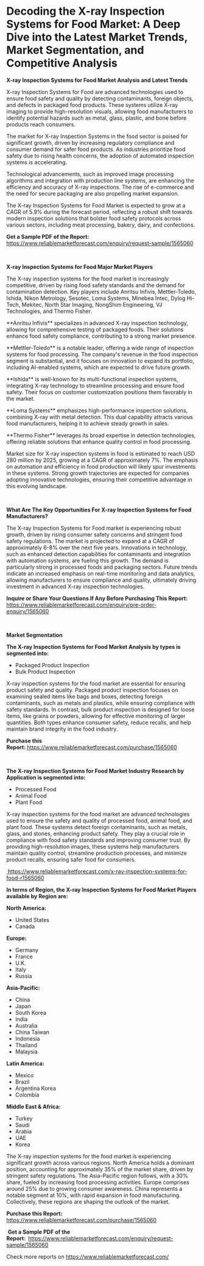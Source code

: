 <p><h1>Decoding the X-ray Inspection Systems for Food Market: A Deep Dive into the Latest Market Trends, Market Segmentation, and Competitive Analysis</h1></p><p><strong>X-ray Inspection Systems for Food Market Analysis and Latest Trends</strong></p>
<p><p>X-ray Inspection Systems for Food are advanced technologies used to ensure food safety and quality by detecting contaminants, foreign objects, and defects in packaged food products. These systems utilize X-ray imaging to provide high-resolution visuals, allowing food manufacturers to identify potential hazards such as metal, glass, plastic, and bone before products reach consumers. </p><p>The market for X-ray Inspection Systems in the food sector is poised for significant growth, driven by increasing regulatory compliance and consumer demand for safer food products. As industries prioritize food safety due to rising health concerns, the adoption of automated inspection systems is accelerating. </p><p>Technological advancements, such as improved image processing algorithms and integration with production line systems, are enhancing the efficiency and accuracy of X-ray inspections. The rise of e-commerce and the need for secure packaging are also propelling market expansion. </p><p>The X-ray Inspection Systems for Food Market is expected to grow at a CAGR of 5.9% during the forecast period, reflecting a robust shift towards modern inspection solutions that bolster food safety protocols across various sectors, including meat processing, bakery, dairy, and confections.</p></p>
<p><strong>Get a Sample PDF of the Report:&nbsp;</strong> <a href="https://www.reliablemarketforecast.com/enquiry/request-sample/1565060?utm_campaign=1888&utm_medium=2&utm_source=Github&utm_content=ia&utm_term=25022025&utm_id=x-ray-inspection-systems-for-food">https://www.reliablemarketforecast.com/enquiry/request-sample/1565060</a></p>
<p>&nbsp;</p>
<p><strong>X-ray Inspection Systems for Food Major Market Players</strong></p>
<p><p>The X-ray inspection systems for the food market is increasingly competitive, driven by rising food safety standards and the demand for contamination detection. Key players include Anritsu Infivis, Mettler-Toledo, Ishida, Nikon Metrology, Sesotec, Loma Systems, Minebea Intec, Dylog Hi-Tech, Mekitec, North Star Imaging, NongShim Engineering, VJ Technologies, and Thermo Fisher.</p><p>**Anritsu Infivis** specializes in advanced X-ray inspection technology, allowing for comprehensive testing of packaged foods. Their solutions enhance food safety compliance, contributing to a strong market presence.</p><p>**Mettler-Toledo** is a notable leader, offering a wide range of inspection systems for food processing. The company's revenue in the food inspection segment is substantial, and it focuses on innovation to expand its portfolio, including AI-enabled systems, which are expected to drive future growth.</p><p>**Ishida** is well-known for its multi-functional inspection systems, integrating X-ray technology to streamline processing and ensure food safety. Their focus on customer customization positions them favorably in the market.</p><p>**Loma Systems** emphasizes high-performance inspection solutions, combining X-ray with metal detection. This dual capability attracts various food manufacturers, helping it to achieve steady growth in sales.</p><p>**Thermo Fisher** leverages its broad expertise in detection technologies, offering reliable solutions that enhance quality control in food processing. </p><p>Market size for X-ray inspection systems in food is estimated to reach USD 280 million by 2025, growing at a CAGR of approximately 7%. The emphasis on automation and efficiency in food production will likely spur investments in these systems. Strong growth trajectories are expected for companies adopting innovative technologies, ensuring their competitive advantage in this evolving landscape.</p></p>
<p>&nbsp;</p>
<p><strong>What Are The Key Opportunities For X-ray Inspection Systems for Food Manufacturers?</strong></p>
<p><p>The X-ray Inspection Systems for Food market is experiencing robust growth, driven by rising consumer safety concerns and stringent food safety regulations. The market is projected to expand at a CAGR of approximately 6-8% over the next five years. Innovations in technology, such as enhanced detection capabilities for contaminants and integration with automation systems, are fueling this growth. The demand is particularly strong in processed foods and packaging sectors. Future trends indicate an increased emphasis on real-time monitoring and data analytics, allowing manufacturers to ensure compliance and quality, ultimately driving investment in advanced X-ray inspection technologies.</p></p>
<p><strong>Inquire or Share Your Questions If Any Before Purchasing This Report:</strong> <a href="https://www.reliablemarketforecast.com/enquiry/pre-order-enquiry/1565060?utm_campaign=1888&utm_medium=2&utm_source=Github&utm_content=ia&utm_term=25022025&utm_id=x-ray-inspection-systems-for-food">https://www.reliablemarketforecast.com/enquiry/pre-order-enquiry/1565060</a></p>
<p>&nbsp;</p>
<p><strong>Market Segmentation</strong></p>
<p><strong>The X-ray Inspection Systems for Food Market Analysis by types is segmented into:</strong></p>
<p><ul><li>Packaged Product Inspection</li><li>Bulk Product Inspection</li></ul></p>
<p><p>X-ray inspection systems for the food market are essential for ensuring product safety and quality. Packaged product inspection focuses on examining sealed items like bags and boxes, detecting foreign contaminants, such as metals and plastics, while ensuring compliance with safety standards. In contrast, bulk product inspection is designed for loose items, like grains or powders, allowing for effective monitoring of larger quantities. Both types enhance consumer safety, reduce recalls, and help maintain brand integrity in the food industry.</p></p>
<p><strong>Purchase this Report:&nbsp;</strong><a href="https://www.reliablemarketforecast.com/purchase/1565060?utm_campaign=1888&utm_medium=2&utm_source=Github&utm_content=ia&utm_term=25022025&utm_id=x-ray-inspection-systems-for-food">https://www.reliablemarketforecast.com/purchase/1565060</a></p>
<p>&nbsp;</p>
<p><strong>The X-ray Inspection Systems for Food Market Industry Research by Application is segmented into:</strong></p>
<p><ul><li>Processed Food</li><li>Animal Food</li><li>Plant Food</li></ul></p>
<p><p>X-ray inspection systems for the food market are advanced technologies used to ensure the safety and quality of processed food, animal food, and plant food. These systems detect foreign contaminants, such as metals, glass, and stones, enhancing product safety. They play a crucial role in compliance with food safety standards and improving consumer trust. By providing high-resolution images, these systems help manufacturers maintain quality control, streamline production processes, and minimize product recalls, ensuring safer food for consumers.</p></p>
<p><a href="https://www.reliablemarketforecast.com/x-ray-inspection-systems-for-food-r1565060?utm_campaign=1888&utm_medium=2&utm_source=Github&utm_content=ia&utm_term=25022025&utm_id=x-ray-inspection-systems-for-food">&nbsp;https://www.reliablemarketforecast.com/x-ray-inspection-systems-for-food-r1565060</a></p>
<p><strong>In terms of Region, the X-ray Inspection Systems for Food Market Players available by Region are:</strong></p>
<p>
    <p> <strong> North America: </strong>
        <ul>
            <li>United States</li>
            <li>Canada</li>
        </ul>
        </p> 
    <p> <strong> Europe: </strong>
        <ul>
            <li>Germany</li>
            <li>France</li>
            <li>U.K.</li>
            <li>Italy</li>
            <li>Russia</li>
        </ul>
        </p> 
    <p> <strong> Asia-Pacific: </strong>
        <ul>
            <li>China</li>
            <li>Japan</li>
            <li>South Korea</li>
            <li>India</li>
            <li>Australia</li>
            <li>China Taiwan</li>
            <li>Indonesia</li>
            <li>Thailand</li>
            <li>Malaysia</li>
        </ul>
        </p> 
    <p> <strong> Latin America: </strong>
        <ul>
            <li>Mexico</li>
            <li>Brazil</li>
            <li>Argentina Korea</li>
            <li>Colombia</li>
        </ul>
        </p> 
    <p> <strong> Middle East & Africa: </strong>
        <ul>
            <li>Turkey</li>
            <li>Saudi</li>
            <li>Arabia</li>
            <li>UAE</li>
            <li>Korea</li>
        </ul>
    </p>
    </p>
<p><p>The X-ray inspection systems for the food market is experiencing significant growth across various regions. North America holds a dominant position, accounting for approximately 35% of the market share, driven by stringent safety regulations. The Asia-Pacific region follows, with a 30% share, fueled by increasing food processing activities. Europe comprises around 25% due to growing consumer awareness. China represents a notable segment at 10%, with rapid expansion in food manufacturing. Collectively, these regions are shaping the outlook of the market.</p></p>
<p><strong>Purchase this Report: </strong><a href="https://www.reliablemarketforecast.com/purchase/1565060?utm_campaign=1888&utm_medium=2&utm_source=Github&utm_content=ia&utm_term=25022025&utm_id=x-ray-inspection-systems-for-food">https://www.reliablemarketforecast.com/purchase/1565060</a></p>
<p>&nbsp;<strong>Get a Sample PDF of the Report:&nbsp;&nbsp;</strong><a href="https://www.reliablemarketforecast.com/enquiry/request-sample/1565060?utm_campaign=1888&utm_medium=2&utm_source=Github&utm_content=ia&utm_term=25022025&utm_id=x-ray-inspection-systems-for-food">https://www.reliablemarketforecast.com/enquiry/request-sample/1565060</a></p>
<p><strong></strong></p>
<p>Check more reports on <a href="https://www.reliablemarketforecast.com/?utm_campaign=1888&utm_medium=2&utm_source=Github&utm_content=ia&utm_term=25022025&utm_id=x-ray-inspection-systems-for-food">https://www.reliablemarketforecast.com/</a></p>